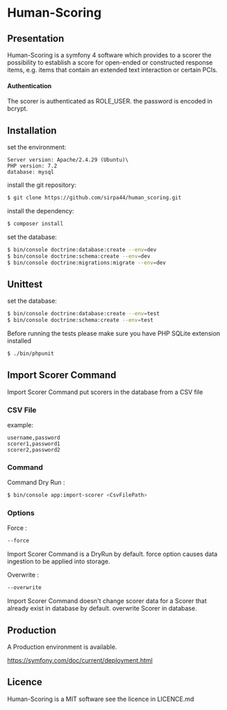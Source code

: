 # Human-Scoring

## Presentation

Human-Scoring is a symfony 4 software which provides to a scorer the possibility to establish a score for open-ended or constructed response items, e.g. items that contain an extended text interaction or certain PCIs.

#### Authentication

The scorer is authenticated as ROLE_USER.
the password is encoded in bcrypt.

## Installation

set the environment:

```
Server version: Apache/2.4.29 (Ubuntu)\
PHP version: 7.2
database: mysql
```

install the git repository:

```bash 
$ git clone https://github.com/sirpa44/human_scoring.git
```

install the dependency:

```bash 
$ composer install
```

set the database:

```bash
$ bin/console doctrine:database:create --env=dev
$ bin/console doctrine:schema:create --env=dev
$ bin/console doctrine:migrations:migrate --env=dev
```

## Unittest

set the database:

```bash
$ bin/console doctrine:database:create --env=test
$ bin/console doctrine:schema:create --env=test
```

Before running the tests please make sure you have PHP SQLite extension installed

```bash
$ ./bin/phpunit
```

## Import Scorer Command

Import Scorer Command put scorers in the database from a CSV file

### CSV File 

example:
```csv
username,password
scorer1,password1
scorer2,password2
``` 

### Command

Command Dry Run :
```bash
$ bin/console app:import-scorer <CsvFilePath>
```

### Options
 
Force :
```bash
--force
```
Import Scorer Command is a DryRun by default.
force option causes data ingestion to be applied into storage.

Overwrite :
```bash
--overwrite
```
Import Scorer Command doesn't change scorer data for a Scorer that already exist in database by default.
overwrite Scorer in database.

## Production

A Production environment is available.

https://symfony.com/doc/current/deployment.html

## Licence

Human-Scoring is a MIT software see the licence in LICENCE.md